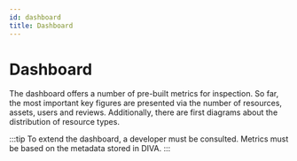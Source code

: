 ```yaml
---
id: dashboard
title: Dashboard
---
```


# Dashboard

The dashboard offers a number of pre-built metrics for inspection.
So far, the most important key figures are presented via the number of resources, assets, users and reviews.
Additionally, there are first diagrams about the distribution of resource types.

<!-- <div class="flex justify-center">
    <img class="rounded-lg" :src="$withBase('/assets/screenshots/dashboard.png')" alt="DIVA Dashboard">
</div> -->

:::tip
To extend the dashboard, a developer must be consulted.
Metrics must be based on the metadata stored in DIVA.
:::
